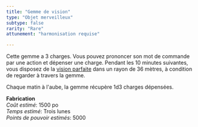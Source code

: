 ```yaml
---
title: "Gemme de vision"
type: "Objet merveilleux"
subtype: false
rarity: "Rare"
attunement: "harmonisation requise"

---
```

Cette gemme a 3 charges. Vous pouvez prononcer son mot de commande par une action et dépenser une charge. Pendant les 10 minutes suivantes, vous disposez de la [vision parfaite](/partir-a-l-aventure/#vision-parfaite) dans un rayon de 36 mètres, à condition de regarder à travers la gemme.

Chaque matin à l'aube, la gemme récupère 1d3 charges dépensées.  

**Fabrication**  
*Coût estimé*: 1500 po  
*Temps estimé*: Trois lunes  
*Points de pouvoir estimés*: 5000      
